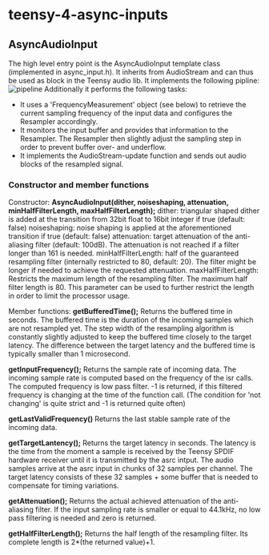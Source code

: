 # teensy-4-async-inputs
## AsyncAudioInput
The high level entry point is the AsyncAudioInput template class (implemented in async_input.h). It inherits from AudioStream and can thus be used as block in the Teensy audio lib. It implements the following pipline:
![pipeline](https://github.com/alex6679/teensy-4-async-inputs/blob/main/imgs/resampling_pipeline.png)
Additionally it performs the following tasks:
- It uses a 'FrequencyMeasurement' object (see below) to retrieve the current sampling frequency of the input data and configures the Resampler accordingly.
- It monitors the input buffer and provides that information to the Resampler. The Resampler then slightly adjust the sampling step in order to prevent buffer over- and underflow.
- It implements the AudioStream-update function and sends out audio blocks of the resampled signal.
### Constructor and member functions
Constructor:
**AsyncAudioInput(dither, noiseshaping, attenuation, minHalfFilterLength, maxHalfFilterLength);**
dither: triangular shaped dither is added at the transition from 32bit float to 16bit integer if true (default: false)
noiseshaping: noise shaping is applied at the aforementioned transition if true (default: false)
attenuation: target attenuation of the anti-aliasing filter (default: 100dB). The attenuation is not reached if a filter longer than 161 is needed.
minHalfFilterLength: half of the guaranteed resampling filter (internally restricted to 80, default: 20). The filter might be longer if needed to achieve the requested attenuation.
maxHalfFilterLength: Restricts the maximum length of the resampling filter. The maximum half filter length is 80. This parameter can be used to further restrict the length in order to limit the processor usage. 

Member functions:
**getBufferedTime();**
Returns the buffered time in seconds. The buffered time is the duration of the incoming samples which are not resampled yet. The step width of the resampling algorithm is constantly slightly adjusted to keep the buffered time closely to the target latency. The difference between the target latency and the buffered time is typically smaller than 1 microsecond.

**getInputFrequency();**
Returns the sample rate of incoming data. The incoming sample rate is computed based on the frequency of the isr calls. The computed frequency is low pass filter. -1 is returned, if this filtered frequency is changing at the time of the function call. (The condition for 'not changing' is quite strict and -1 is returned quite often)

**getLastValidFrequency()**
Returns the last stable sample rate of the incoming data. 

**getTargetLantency();**
Returns the target latency in seconds. The latency is the time from the moment a sample is received by the Teensy SPDIF hardware receiver until it is transmitted by the asrc intput. The audio samples arrive at the asrc input in chunks of 32 samples per channel. The target latency consists of these 32 samples + some buffer that is needed to compensate for timing variations.

**getAttenuation();**
Returns the actual achieved attenuation of the anti-aliasing filter. If the input sampling rate is smaller or equal to 44.1kHz, no low pass filtering is needed and zero is returned.

**getHalfFilterLength();**
Returns the half length of the resampling filter. Its complete length is 2*(the returned value)+1.

